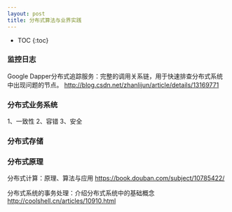 ```yaml
---
layout: post
title: 分布式算法与业界实践
---
```


* TOC
{:toc}

### 监控日志
Google Dapper分布式追踪服务：完整的调用关系链，用于快速排查分布式系统中出现问题的节点。
http://blog.csdn.net/zhanlijun/article/details/13169771


### 分布式业务系统
1、一致性
2、容错
3、安全


### 分布式存储




### 分布式原理
分布式计算：原理、算法与应用
https://book.douban.com/subject/10785422/

分布式系统的事务处理：介绍分布式系统中的基础概念
http://coolshell.cn/articles/10910.html





